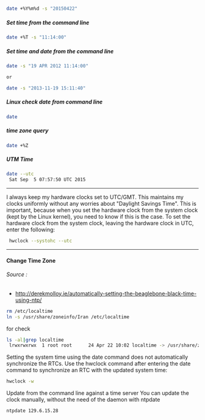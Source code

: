 #####
```bash
date +%Y%m%d -s "20150422"
```

##### Set time from the command line
```bash
date +%T -s "11:14:00"
```

##### Set time and date from the command line

```bash
date -s "19 APR 2012 11:14:00"

or 

date -s "2013-11-19 15:11:40"
```

##### Linux check date from command line
```bash
date
```

##### time zone query 
```bash
date +%Z
```

##### UTM Time 
```bash
date --utc
 Sat Sep  5 07:57:50 UTC 2015
 ```
 
___


I always keep my hardware clocks set to UTC/GMT. This maintains my clocks uniformly without any worries about "Daylight Savings Time". This is important, because when you set the hardware clock from the system clock (kept by the Linux kernel), you need to know if this is the case. To set the hardware clock from the system clock, leaving the hardware clock in UTC, enter the following: 

```bash
 hwclock --systohc --utc
```
___

#### Change Time Zone 

###### Source : 

+ http://derekmolloy.ie/automatically-setting-the-beaglebone-black-time-using-ntp/

```bash
rm /etc/localtime
ln -s /usr/share/zoneinfo/Iran /etc/localtime
```

for check
```bash 
ls -al|grep localtime
 lrwxrwxrwx  1 root root      24 Apr 22 10:02 localtime -> /usr/share/zoneinfo/iran
 ```
Setting the system time using the date command does not automatically synchronize the RTCs. Use the hwclock command after entering the date command to synchronize an RTC with the updated system time:

```bash
hwclock -w
```


Update from the command line against a time server
You can update the clock manually, without the need of the daemon with ntpdate

```bash
ntpdate 129.6.15.28
```
 
